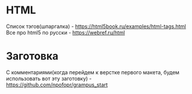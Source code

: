 # HTML

Список тэгов(шпаргалка) - https://html5book.ru/examples/html-tags.html
Все про html5 по русски - https://webref.ru/html


# Заготовка

С комментариями(когда перейдем к верстке первого макета, будем использовать вот эту заготовку) - https://github.com/npofopr/grampus_start

